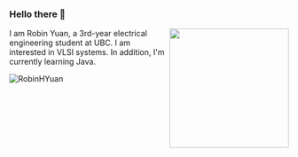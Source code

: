 ### Hello there 👋
<img src="https://user-images.githubusercontent.com/68177491/149280734-fd2c92a3-7dad-4d7c-8865-57e3519e2670.gif" align="right" width="215">
I am Robin Yuan, a 3rd-year electrical engineering student at UBC. I am interested in VLSI systems. In addition, I'm currently learning Java.
<p align="left"> <img src="https://github-readme-stats.vercel.app/api?username=RobinHYuan&show_icons=true&theme=gotham" alt="RobinHYuan" />

